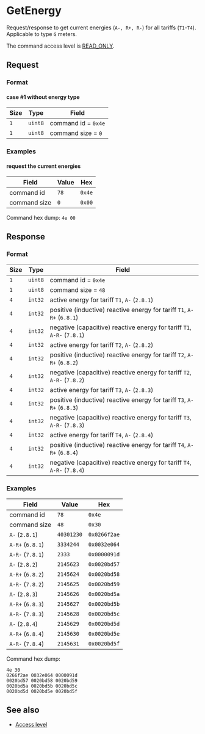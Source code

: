 # GetEnergy

Request/response to get current energies (`A-, R+, R-`) for all tariffs (`T1`-`T4`).
Applicable to type `G` meters.

The command access level is [READ_ONLY](../basics.md#command-access-level).


## Request

### Format

#### case #1 without energy type

| Size | Type    | Field               |
| ---- | ------- | ------------------- |
| `1`  | `uint8` | command id = `0x4e` |
| `1`  | `uint8` | command size = `0`  |

### Examples

#### request the current energies

| Field        | Value | Hex    |
| ------------ | ----- | ------ |
| command id   | `78`  | `0x4e` |
| command size | `0`   | `0x00` |

Command hex dump: `4e 00`


## Response

### Format

| Size | Type    | Field                                                                   |
| ---- | ------- | ----------------------------------------------------------------------- |
| `1`  | `uint8` | command id = `0x4e`                                                     |
| `1`  | `uint8` | command size = `48`                                                     |
| `4`  | `int32` | active energy for tariff `T1`, `A-` (`2.8.1`)                           |
| `4`  | `int32` | positive (inductive) reactive energy for tariff `T1`, `A-R+` (`6.8.1`)  |
| `4`  | `int32` | negative (capacitive) reactive energy for tariff `T1`, `A-R-` (`7.8.1`) |
| `4`  | `int32` | active energy for tariff `T2`, `A-` (`2.8.2`)                           |
| `4`  | `int32` | positive (inductive) reactive energy for tariff `T2`, `A-R+` (`6.8.2`)  |
| `4`  | `int32` | negative (capacitive) reactive energy for tariff `T2`, `A-R-` (`7.8.2`) |
| `4`  | `int32` | active energy for tariff `T3`, `A-` (`2.8.3`)                           |
| `4`  | `int32` | positive (inductive) reactive energy for tariff `T3`, `A-R+` (`6.8.3`)  |
| `4`  | `int32` | negative (capacitive) reactive energy for tariff `T3`, `A-R-` (`7.8.3`) |
| `4`  | `int32` | active energy for tariff `T4`, `A-` (`2.8.4`)                           |
| `4`  | `int32` | positive (inductive) reactive energy for tariff `T4`, `A-R+` (`6.8.4`)  |
| `4`  | `int32` | negative (capacitive) reactive energy for tariff `T4`, `A-R-` (`7.8.4`) |

### Examples

| Field            | Value      | Hex          |
| ---------------- | ---------- | ------------ |
| command id       | `78`       | `0x4e`       |
| command size     | `48`       | `0x30`       |
| `A-` (`2.8.1`)   | `40301230` | `0x0266f2ae` |
| `A-R+` (`6.8.1`) | `3334244`  | `0x0032e064` |
| `A-R-` (`7.8.1`) | `2333`     | `0x0000091d` |
| `A-` (`2.8.2`)   | `2145623`  | `0x0020bd57` |
| `A-R+` (`6.8.2`) | `2145624`  | `0x0020bd58` |
| `A-R-` (`7.8.2`) | `2145625`  | `0x0020bd59` |
| `A-` (`2.8.3`)   | `2145626`  | `0x0020bd5a` |
| `A-R+` (`6.8.3`) | `2145627`  | `0x0020bd5b` |
| `A-R-` (`7.8.3`) | `2145628`  | `0x0020bd5c` |
| `A-` (`2.8.4`)   | `2145629`  | `0x0020bd5d` |
| `A-R+` (`6.8.4`) | `2145630`  | `0x0020bd5e` |
| `A-R-` (`7.8.4`) | `2145631`  | `0x0020bd5f` |

Command hex dump:
```
4e 30
0266f2ae 0032e064 0000091d
0020bd57 0020bd58 0020bd59
0020bd5a 0020bd5b 0020bd5c
0020bd5d 0020bd5e 0020bd5f
```

## See also

* [Access level](../basics.md#command-access-level)

